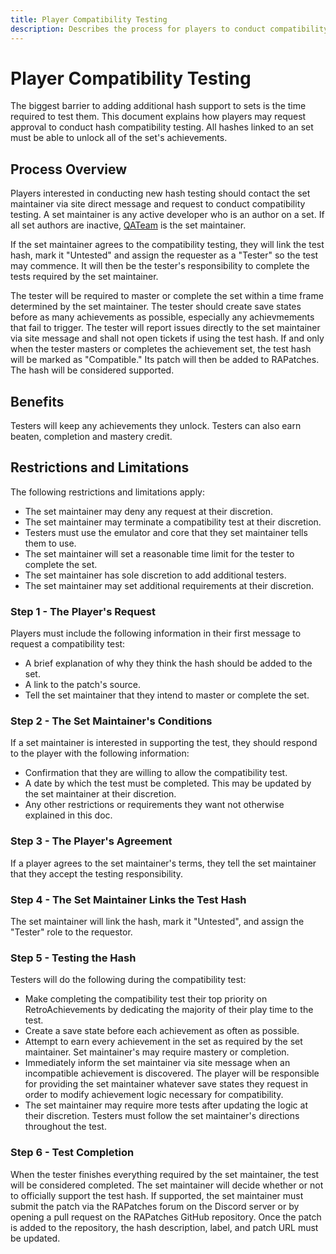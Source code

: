 ```yaml
---
title: Player Compatibility Testing
description: Describes the process for players to conduct compatibility testing for additional hashes to primary achievement sets on RetroAchievements.
---
```


# Player Compatibility Testing
The biggest barrier to adding additional hash support to sets is the time required to test them. This document explains how players may request approval to conduct hash compatibility testing. All hashes linked to an set must be able to unlock all of the set's achievements.

## Process Overview
Players interested in conducting new hash testing should contact the set maintainer via site direct message and request to conduct compatibility testing. A set maintainer is any active developer who is an author on a set. If all set authors are inactive, [QATeam](https://retroachievements.org/user/QATeam) is the set maintainer.

If the set maintainer agrees to the compatibility testing, they will link the test hash, mark it "Untested" and assign the requester as a "Tester" so the test may commence. It will then be the tester's responsibility to complete the tests required by the set maintainer.

The tester will be required to master or complete the set within a time frame determined by the set maintainer. The tester should create save states before as many achievements as possible, especially any achievmements that fail to trigger. The tester will report issues directly to the set maintainer via site message and shall not open tickets if using the test hash. If and only when the tester masters or completes the achievement set, the test hash will be marked as "Compatible." Its patch will then be added to RAPatches. The hash will be considered supported.

## Benefits
Testers will keep any achievements they unlock. Testers can also earn beaten, completion and mastery credit.

## Restrictions and Limitations
The following restrictions and limitations apply:

- The set maintainer may deny any request at their discretion.
- The set maintainer may terminate a compatibility test at their discretion.
- Testers must use the emulator and core that they set maintainer tells them to use.
- The set maintainer will set a reasonable time limit for the tester to complete the set.
- The set maintainer has sole discretion to add additional testers.
- The set maintainer may set additional requirements at their discretion.

### Step 1 - The Player's Request
Players must include the following information in their first message to request a compatibility test:

- A brief explanation of why they think the hash should be added to the set.
- A link to the patch's source.
- Tell the set maintainer that they intend to master or complete the set.

### Step 2 - The Set Maintainer's Conditions
If a set maintainer is interested in supporting the test, they should respond to the player with the following information:
 
- Confirmation that they are willing to allow the compatibility test.
- A date by which the test must be completed. This may be updated by the set maintainer at their discretion.
- Any other restrictions or requirements they want not otherwise explained in this doc.

### Step 3 - The Player's Agreement
If a player agrees to the set maintainer's terms, they tell the set maintainer that they accept the testing responsibility.

### Step 4 - The Set Maintainer Links the Test Hash
The set maintainer will link the hash, mark it "Untested", and assign the "Tester" role to the requestor.

### Step 5 - Testing the Hash
Testers will do the following during the compatibility test:

- Make completing the compatibility test their top priority on RetroAchievements by dedicating the majority of their play time to the test.
- Create a save state before each achievement as often as possible.
- Attempt to earn every achievement in the set as required by the set maintainer. Set maintainer's may require mastery or completion.
- Immediately inform the set maintainer via site message when an incompatible achievement is discovered. The player will be responsible for providing the set maintainer whatever save states they request in order to modify achievement logic necessary for compatibility.
- The set maintainer may require more tests after updating the logic at their discretion. Testers must follow the set maintainer's directions throughout the test.

### Step 6 - Test Completion
When the tester finishes everything required by the set maintainer, the test will be considered completed. The set maintainer will decide whether or not to officially support the test hash. If supported, the set maintainer must submit the patch via the RAPatches forum on the Discord server or by opening a pull request on the RAPatches GitHub repository. Once the patch is added to the repository, the hash description, label, and patch URL must be updated.
